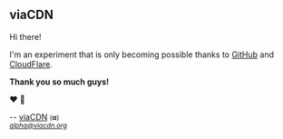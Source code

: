 ## viaCDN


Hi there!

I'm an experiment that is only becoming possible thanks to <a href="https://github.com" target="_blank">GitHub</a> and <a href="https://www.cloudflare.com/" target="_blank">CloudFlare</a>.


**Thank you so much guys!**


❤️ 🙏


--
[viaCDN](https://viacdn.org/) <small>(**α**)</small> <br/>_<small>alpha@viacdn.org</small>_
